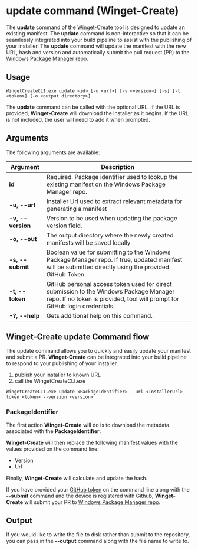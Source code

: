 
# update command (Winget-Create)

The **update** command of the [Winget-Create](../README.md) tool is designed to update an existing manifest. The **update** command is non-interactive so that it can be seamlessly integrated into your build pipeline to assist with the publishing of your installer.  The **update** command will update the manifest with the new URL, hash and version and automatically submit the pull request (PR) to the [Windows Package Manager repo](https://docs.microsoft.com/en-us/windows/package-manager/).  

## Usage

`WingetCreateCLI.exe update <id> [-u <url>] [-v <version>] [-s] [-t <token>] [-o <output directory>]`

The **update** command can be called with the optional URL.  If the URL is provided, **Winget-Create** will download the installer as it begins.  If the URL is not included, the user will need to add it when prompted.

## Arguments

The following arguments are available:

| Argument  | Description |
|--------------|-------------|
| **id** |  Required. Package identifier used to lookup the existing manifest on the Windows Package Manager repo.
| **-u, --url** |  Installer Url used to extract relevant metadata for generating a manifest  
| **-v, --version** |  Version to be used when updating the package version field.
| **-o, --out** |  The output directory where the newly created manifests will be saved locally
| **-s, --submit** |  Boolean value for submitting to the Windows Package Manager repo. If true, updated manifest will be submitted directly using the provided GitHub Token
| **-t, --token** |  GitHub personal access token used for direct submission to the Windows Package Manager repo. If no token is provided, tool will prompt for GitHub login credentials.
| **-?, --help** |  Gets additional help on this command. |

## Winget-Create update Command flow
The update command allows you to quickly and easily update your manifest and submit a PR. **Winget-Create** can be integrated into your build pipeline to respond to your publishing of your installer.
1) publish your installer to known URL
2) call the WingetCreateCLI.exe

`WingetCreateCLI.exe update <PackageIdentifier> --url <InstallerUrl> --token <token> --version <version>`

### PackageIdentifier  

The first action **Winget-Create** will do is to download the metadata associated with the **PackageIdentifier**.

**Winget-Create** will then replace the following manifest values with the values provided on the command line:
* Version
* Url

Finally, **Winget-Create** will calculate and update the hash.

If you have provided your [GitHub token](https://docs.github.com/en/github/authenticating-to-github/creating-a-personal-access-token) on the command line along with the **--submit** command and the device is registered with Github, **Winget-Create** will submit your PR to [Windows Package Manager repo](https://docs.microsoft.com/en-us/windows/package-manager/).  

## Output 
If you would like to write the file to disk rather than submit to the repository, you can pass in the **--output** command along with the file name to write to.
